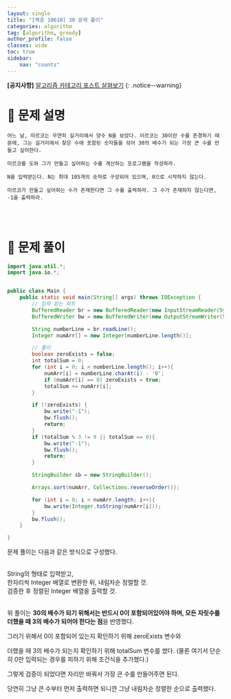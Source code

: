 ```yaml
---
layout: single
title: "[백준 10610] 30 문제 풀이" 
categories: algorithm
tag: [algorithm, greedy]
author_profile: false
classes: wide
toc: true
sidebar:
    nav: "counts"
---
```


**[공지사항]** [알고리즘 카테고리 포스트 살펴보기](https://moonwonki.github.io/categories/#algorithm)
{: .notice--warning}


# :rocket: 문제 설명

```
어느 날, 미르코는 우연히 길거리에서 양수 N을 보았다. 미르코는 30이란 수를 존경하기 때문에, 그는 길거리에서 찾은 수에 포함된 숫자들을 섞어 30의 배수가 되는 가장 큰 수를 만들고 싶어한다.

미르코를 도와 그가 만들고 싶어하는 수를 계산하는 프로그램을 작성하라.

N을 입력받는다. N는 최대 105개의 숫자로 구성되어 있으며, 0으로 시작하지 않는다.

미르코가 만들고 싶어하는 수가 존재한다면 그 수를 출력하라. 그 수가 존재하지 않는다면, -1을 출력하라.
```

<br/>
<br/>

# :rocket: 문제 풀이

```java
import java.util.*;
import java.io.*;


public class Main {
    public static void main(String[] args) throws IOException {
        // 입력 받는 파트
        BufferedReader br = new BufferedReader(new InputStreamReader(System.in));
        BufferedWriter bw = new BufferedWriter(new OutputStreamWriter(System.out));

        String numberLine = br.readLine();
        Integer numArr[] = new Integer[numberLine.length()];

        // 풀이
        boolean zeroExists = false;
        int totalSum = 0;
        for (int i = 0; i < numberLine.length(); i++){
            numArr[i] = numberLine.charAt(i) - '0';
            if (numArr[i] == 0) zeroExists = true;
            totalSum += numArr[i];
        }

        if (!zeroExists) {
            bw.write("-1");
            bw.flush();
            return;
        }
        if (totalSum % 3 != 0 || totalSum == 0){
            bw.write("-1");
            bw.flush();
            return;
        }

        StringBuilder sb = new StringBuilder();

        Arrays.sort(numArr, Collections.reverseOrder());

        for (int i = 0; i < numArr.length; i++){
            bw.write(Integer.toString(numArr[i]));
        }
        bw.flush();
    }

}

```

문제 풀이는 다음과 같은 방식으로 구성했다. <br/><br/>

String의 형태로 입력받고,<br/>
한자리씩 Integer 배열로 변환한 뒤, 내림차순 정렬할 것.<br/>
검증한 후 정렬된 Integer 배열을 출력할 것.<br/><br/>

위 풀이는 **30의 배수가 되기 위해서는 반드시 0이 포함되어있어야 하며, 모든 자릿수를 더했을 때 3의 배수가 되어야 한다는 점**을 반영했다.<br/>

그러기 위해서 0이 포함되어 있는지 확인하기 위해 zeroExists 변수와 <br/>

더했을 때 3의 배수가 되는지 확인하기 위해 totalSum 변수를 썼다. (물론 여기서 단순히 0만 입력되는 경우를 피하기 위해 조건식을 추가했다.)<br/>

그렇게 검증이 되었다면 자리만 바꿔서 가장 큰 수를 만들어주면 된다. <br/>

당연히 그냥 큰 수부터 먼저 출력하면 되니깐 그냥 내림차순 정렬한 순으로 출력했다. <br/>

